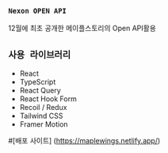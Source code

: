 ### `Nexon OPEN API`

12월에 최초 공개한 메이플스토리의 Open API활용

## `사용 라이브러리`
- React
- TypeScript
- React Query
- React Hook Form
- Recoil / Redux
- Tailwind CSS
- Framer Motion

#[배포 사이트] (https://maplewings.netlify.app/)